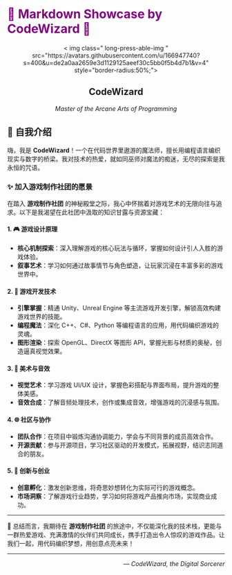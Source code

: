 # <span style="color:purple;">🚀 Markdown Showcase by CodeWizard 🚀</span>

<div align="center">
    < img class=" long-press-able-img " src="https://avatars.githubusercontent.com/u/166947740?s=400&u=de2a0aa2659e3d1129125aeef30c5bb0f5b4d7b1&v=4" style="border-radius:50%;">
    <h2>CodeWizard</h2>
    <p><em>Master of the Arcane Arts of Programming</em></p >
</div>

## 👋 自我介绍

嗨，我是 **CodeWizard**！一个在代码世界里遨游的魔法师，擅长用编程语言编织现实与数字的桥梁。我对技术的热爱，就如同巫师对魔法的痴迷，无尽的探索是我永恒的咒语。

### ✨ 加入游戏制作社团的愿景

在踏入 **游戏制作社团** 的神秘殿堂之际，我心中怀揣着对游戏艺术的无限向往与追求。以下是我渴望在此社团中汲取的知识甘露与资源宝藏：

#### 1. **🎮 游戏设计原理**

- **核心机制探索**：深入理解游戏的核心玩法与循环，掌握如何设计引人入胜的游戏体验。
- **叙事艺术**：学习如何通过故事情节与角色塑造，让玩家沉浸在丰富多彩的游戏世界中。

#### 2. **📐 游戏开发技术**

- **引擎掌握**：精通 Unity、Unreal Engine 等主流游戏开发引擎，解锁高效构建游戏世界的技能。
- **编程魔法**：深化 C++、C#、Python 等编程语言的应用，用代码编织游戏的灵魂。
- **图形渲染**：探索 OpenGL、DirectX 等图形 API，掌握光影与材质的奥秘，创造逼真视觉效果。

#### 3. **🎨 美术与音效**

- **视觉艺术**：学习游戏 UI/UX 设计，掌握色彩搭配与界面布局，提升游戏的整体美感。
- **音效合成**：了解音频处理技术，创作或集成音效，增强游戏的沉浸感与氛围。

#### 4. **🌐 社区与协作**

- **团队合作**：在项目中锻炼沟通协调能力，学会与不同背景的成员高效合作。
- **开源贡献**：参与开源项目，学习社区驱动的开发模式，拓展视野，结识志同道合的朋友。

#### 5. **🚀 创新与创业**

- **创意孵化**：激发创新思维，将奇思妙想转化为实际可行的游戏概念。
- **市场洞察**：了解游戏行业趋势，学习如何将游戏产品推向市场，实现商业成功。

---

🌈 总结而言，我期待在 **游戏制作社团** 的旅途中，不仅能深化我的技术栈，更能与一群热爱游戏、充满激情的伙伴们共同成长，携手打造出令人惊叹的游戏作品。让我们一起，用代码编织梦想，用创意点亮未来！

---

<div align="right">
    <em>— CodeWizard, the Digital Sorcerer</em>
</div>
